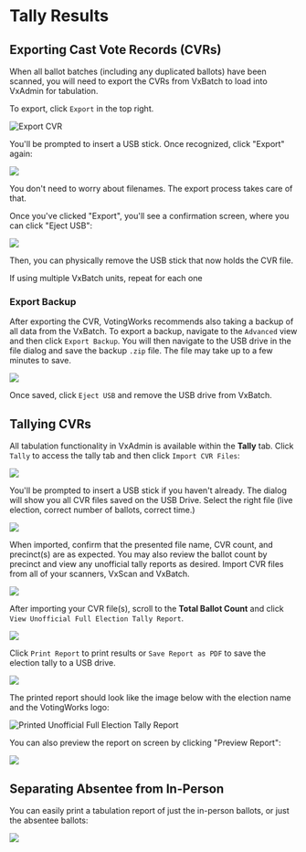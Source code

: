 # Tally Results

## Exporting Cast Vote Records (CVRs)

When all ballot batches (including any duplicated ballots) have been scanned, you will need to export the CVRs from VxBatch to load into VxAdmin for tabulation.

To export, click `Export` in the top right.

![Export CVR](<../.gitbook/assets/export-cvrs (1).png>)

You'll be prompted to insert a USB stick. Once recognized, click "Export" again:

![](<../.gitbook/assets/image (31).png>)

You don't need to worry about filenames. The export process takes care of that.

Once you've clicked "Export", you'll see a confirmation screen, where you can click "Eject USB":

![](<../.gitbook/assets/image (30).png>)

Then, you can physically remove the USB stick that now holds the CVR file.

If using multiple VxBatch units, repeat for each one

### Export Backup

After exporting the CVR, VotingWorks recommends also taking a backup of all data from the VxBatch. To export a backup, navigate to the `Advanced` view and then click `Export Backup`. You will then navigate to the USB drive in the file dialog and save the backup `.zip` file. The file may take up to a few minutes to save.

![](<../.gitbook/assets/backup (1).png>)

Once saved, click `Eject USB` and remove the USB drive from VxBatch.

## Tallying CVRs

All tabulation functionality in VxAdmin is available within the **Tally** tab. Click `Tally` to access the tally tab and then click `Import CVR Files`:

![](<../.gitbook/assets/image (36).png>)

You'll be prompted to insert a USB stick if you haven't already. The dialog will show you all CVR files saved on the USB Drive. Select the right file (live election, correct number of ballots, correct time.)

![](<../.gitbook/assets/Screen Shot 2021-03-19 at 7.06.21 PM (1).png>)

When imported, confirm that the presented file name, CVR count, and precinct(s) are as expected. You may also review the ballot count by precinct and view any unofficial tally reports as desired. Import CVR files from all of your scanners, VxScan and VxBatch.&#x20;

![](<../.gitbook/assets/Parallels Picture 63.png>)

After importing your CVR file(s), scroll to the **Total Ballot Count** and click `View Unofficial Full Election Tally Report`.&#x20;

![](<../.gitbook/assets/image (39).png>)

Click `Print Report` to print results or `Save Report as PDF` to save the election tally to a USB drive.

![](<../.gitbook/assets/Parallels Picture 57.png>)

The printed report should look like the image below with the election name and the VotingWorks logo:

![Printed Unofficial Full Election Tally Report](../.gitbook/assets/results7.jpg)

You can also preview the report on screen by clicking "Preview Report":

![](<../.gitbook/assets/Parallels Picture 58.png>)

## Separating Absentee from In-Person

You can easily print a tabulation report of just the in-person ballots, or just the absentee ballots:

![](<../.gitbook/assets/image (40).png>)
